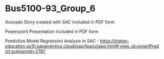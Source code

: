 # Bus5100-93_Group_6

Avocado Story created with SAC included in PDF form

Powerpoint Presentation included in PDF form 

Predictive Model Regression Analysis in SAC - https://higher-education.us10.sapanalytics.cloud/sap/fpa/ui/app.html#;view_id=smartPredict;scenarioId=2787
